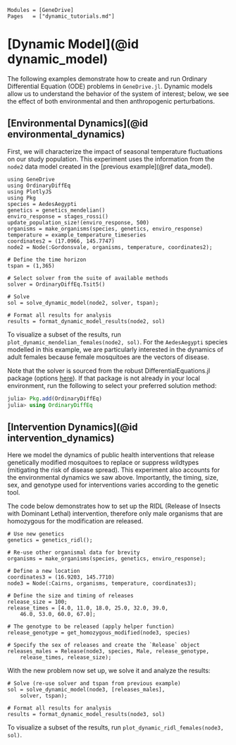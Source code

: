 ```@index
Modules = [GeneDrive]
Pages   = ["dynamic_tutorials.md"]
```
# [Dynamic Model](@id dynamic_model)

The following examples demonstrate how to create and run Ordinary Differential Equation (ODE) problems in `GeneDrive.jl`. Dynamic models allow us to understand the behavior of the system of interest; below, we see the effect of both environmental and then anthropogenic perturbations.

## [Environmental Dynamics](@id environmental_dynamics)

First, we will characterize the impact of seasonal temperature fluctuations on our study population. This experiment uses the information from the `node2` data model created in the [previous example](@ref data_model).

```@setup dynamic_example
using GeneDrive
using OrdinaryDiffEq
using PlotlyJS
using Pkg
species = AedesAegypti
genetics = genetics_mendelian()
enviro_response = stages_rossi()
update_population_size!(enviro_response, 500)
organisms = make_organisms(species, genetics, enviro_response)
temperature = example_temperature_timeseries
coordinates2 = (17.0966, 145.7747)
node2 = Node(:Gordonsvale, organisms, temperature, coordinates2);
```

```@example dynamic_example
# Define the time horizon
tspan = (1,365)

# Select solver from the suite of available methods
solver = OrdinaryDiffEq.Tsit5()

# Solve
sol = solve_dynamic_model(node2, solver, tspan);

# Format all results for analysis
results = format_dynamic_model_results(node2, sol)
```
To visualize a subset of the results, run `plot_dynamic_mendelian_females(node2, sol)`. For the `AedesAegypti` species modelled in this example, we are particularly interested in the dynamics of adult females because female mosquitoes are the vectors of disease.

Note that the solver is sourced from the robust DifferentialEquations.jl package (options [here](https://diffeq.sciml.ai/stable/solvers/ode_solve/#Full-List-of-Methods)). If that package is not already in your local environment, run the following to select your preferred solution method:

```julia
julia> Pkg.add(OrdinaryDiffEq)
julia> using OrdinaryDiffEq
```

## [Intervention Dynamics](@id intervention_dynamics)

Here we model the dynamics of public health interventions that release genetically modified mosquitoes to replace or suppress wildtypes (mitigating the risk of disease spread). This experiment also accounts for the environmental dynamics we saw above. Importantly, the timing, size, sex, and genotype used for interventions varies according to the genetic tool.

The code below demonstrates how to set up the RIDL (Release of Insects with Dominant Lethal) intervention, therefore only male organisms that are homozygous for the modification are released.
```@example dynamic_example
# Use new genetics
genetics = genetics_ridl();

# Re-use other organismal data for brevity
organisms = make_organisms(species, genetics, enviro_response);

# Define a new location
coordinates3 = (16.9203, 145.7710)
node3 = Node(:Cairns, organisms, temperature, coordinates3);

# Define the size and timing of releases
release_size = 100;
release_times = [4.0, 11.0, 18.0, 25.0, 32.0, 39.0,
    46.0, 53.0, 60.0, 67.0];

# The genotype to be released (apply helper function)
release_genotype = get_homozygous_modified(node3, species)

# Specify the sex of releases and create the `Release` object
releases_males = Release(node3, species, Male, release_genotype,
    release_times, release_size);
```

With the new problem now set up, we solve it and analyze the results:
```@example dynamic_example
# Solve (re-use solver and tspan from previous example)
sol = solve_dynamic_model(node3, [releases_males],
    solver, tspan);

# Format all results for analysis
results = format_dynamic_model_results(node3, sol)
```
To visualize a subset of the results, run `plot_dynamic_ridl_females(node3, sol)`.
